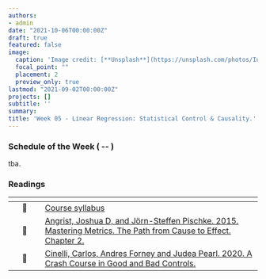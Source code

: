 ```yaml
---
authors:
- admin
date: "2021-10-06T00:00:00Z"
draft: true
featured: false
image:
  caption: 'Image credit: [**Unsplash**](https://unsplash.com/photos/IuLgi9PWETU)'
  focal_point: ""
  placement: 2
  preview_only: true
lastmod: "2021-09-02T00:00:00Z"
projects: []
subtitle: ''
summary: 
title: 'Week 05 - Linear Regression: Statistical Control & Causality.'
---
```


### Schedule of the Week ( -- )

tba.

### Readings

| <div style="width:50px"></div>  | <div style="width:420px"></div>  |  <div style="width:200px"></div> |
|:---:|:---|:---:|
| :page_facing_up: | [Course syllabus]() | **Required** | 
| :open_book: | [Angrist, Joshua D, and Jörn-Steffen Pischke. 2015. Mastering Metrics. The Path from Cause to Effect. Chapter 2.]() | **Required** |
| :open_book: | [Cinelli, Carlos, Andres Forney and Judea Pearl. 2020. A Crash Course in Good and Bad Controls.]() | **Required** |




